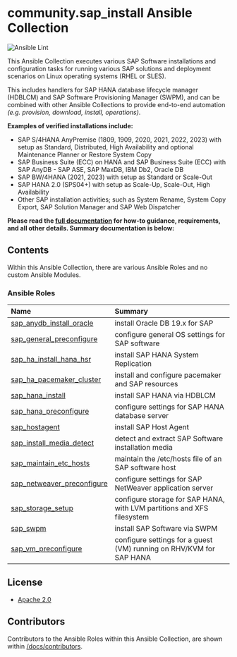 # community.sap_install Ansible Collection

![Ansible Lint](https://github.com/sap-linuxlab/community.sap_install/actions/workflows/ansible-lint.yml/badge.svg?branch=main)

This Ansible Collection executes various SAP Software installations and configuration tasks for running various SAP solutions and deployment scenarios on Linux operating systems (RHEL or SLES).

This includes handlers for SAP HANA database lifecycle manager (HDBLCM) and SAP Software Provisioning Manager (SWPM), and can be combined with other Ansible Collections to provide end-to-end automation _(e.g. provision, download, install, operations)_.


**Examples of verified installations include:**

- SAP S/4HANA AnyPremise (1809, 1909, 2020, 2021, 2022, 2023) with setup as Standard, Distributed, High Availability and optional Maintenance Planner or Restore System Copy
- SAP Business Suite (ECC) on HANA and SAP Business Suite (ECC) with SAP AnyDB - SAP ASE, SAP MaxDB, IBM Db2, Oracle DB
- SAP BW/4HANA (2021, 2023) with setup as Standard or Scale-Out
- SAP HANA 2.0 (SPS04+) with setup as Scale-Up, Scale-Out, High Availability
- Other SAP installation activities; such as System Rename, System Copy Export, SAP Solution Manager and SAP Web Dispatcher


**Please read the [full documentation](/docs#readme) for how-to guidance, requirements, and all other details. Summary documentation is below:**


## Contents

Within this Ansible Collection, there are various Ansible Roles and no custom Ansible Modules.

### Ansible Roles

| Name | Summary |
| :--- | :--- |
| [sap_anydb_install_oracle](https://github.com/sap-linuxlab/community.sap_install/tree/main/roles/sap_anydb_install_oracle) | install Oracle DB 19.x for SAP |
| [sap_general_preconfigure](https://github.com/sap-linuxlab/community.sap_install/tree/main/roles/sap_general_preconfigure) | configure general OS settings for SAP software |
| [sap_ha_install_hana_hsr](https://github.com/sap-linuxlab/community.sap_install/tree/main/roles/sap_ha_install_hana_hsr) | install SAP HANA System Replication |
| [sap_ha_pacemaker_cluster](https://github.com/sap-linuxlab/community.sap_install/tree/main/roles/sap_ha_pacemaker_cluster) | install and configure pacemaker and SAP resources |
| [sap_hana_install](https://github.com/sap-linuxlab/community.sap_install/tree/main/roles/sap_hana_install) | install SAP HANA via HDBLCM |
| [sap_hana_preconfigure](https://github.com/sap-linuxlab/community.sap_install/tree/main/roles/sap_hana_preconfigure) | configure settings for SAP HANA database server |
| [sap_hostagent](https://github.com/sap-linuxlab/community.sap_install/tree/main/roles/sap_hostagent) | install SAP Host Agent |
| [sap_install_media_detect](https://github.com/sap-linuxlab/community.sap_install/tree/main/roles/sap_install_media_detect) | detect and extract SAP Software installation media |
| [sap_maintain_etc_hosts](https://github.com/sap-linuxlab/community.sap_install/tree/main/roles/sap_maintain_etc_hosts) | maintain the /etc/hosts file of an SAP software host |
| [sap_netweaver_preconfigure](https://github.com/sap-linuxlab/community.sap_install/tree/main/roles/sap_netweaver_preconfigure) | configure settings for SAP NetWeaver application server |
| [sap_storage_setup](https://github.com/sap-linuxlab/community.sap_install/tree/main/roles/sap_storage_setup) | configure storage for SAP HANA, with LVM partitions and XFS filesystem |
| [sap_swpm](https://github.com/sap-linuxlab/community.sap_install/tree/main/roles/sap_swpm) | install SAP Software via SWPM |
| [sap_vm_preconfigure](https://github.com/sap-linuxlab/community.sap_install/tree/main/roles/sap_vm_preconfigure) | configure settings for a guest (VM) running on RHV/KVM for SAP HANA |

## License

- [Apache 2.0](./LICENSE)

## Contributors

Contributors to the Ansible Roles within this Ansible Collection, are shown within [/docs/contributors](./docs/CONTRIBUTORS.md).
